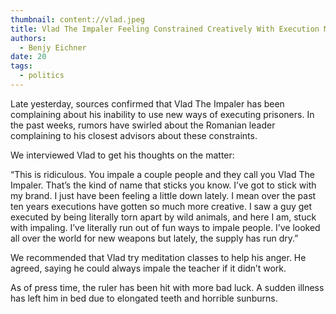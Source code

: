 ```yaml
---
thumbnail: content://vlad.jpeg
title: Vlad The Impaler Feeling Constrained Creatively With Execution Methods
authors:
  - Benjy Eichner
date: 20
tags:
  - politics
---
```


Late yesterday, sources confirmed that Vlad The Impaler has been complaining about his inability to use new ways of executing prisoners. In the past weeks, rumors have swirled about the Romanian leader complaining to his closest advisors about these constraints. 

We interviewed Vlad to get his thoughts on the matter:

“This is ridiculous. You impale a couple people and they call you Vlad The Impaler. That’s the kind of name that sticks you know. I’ve got to stick with my brand. I just have been feeling a little down lately. I mean over the past ten years executions have gotten so much more creative. I saw a guy get executed by being literally torn apart by wild animals, and here I am, stuck with impaling. I’ve literally run out of fun ways to impale people. I’ve looked all over the world for new weapons but lately, the supply has run dry.”

We recommended that Vlad try meditation classes to help his anger. He agreed, saying he could always impale the teacher if it didn’t work.

As of press time, the ruler has been hit with more bad luck. A sudden illness has left him in bed due to elongated teeth and horrible sunburns.

